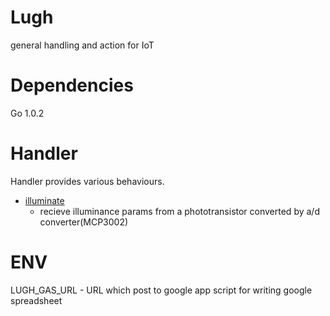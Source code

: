 # Lugh
general handling and action for IoT

# Dependencies
Go 1.0.2

# Handler
Handler provides various behaviours.

* [illuminate](https://github.com/MKomiya/Lugh/blob/master/handler/illuminate.go)
  + recieve illuminance params from a phototransistor converted by a/d converter(MCP3002)

# ENV
LUGH_GAS_URL - URL which post to google app script for writing google spreadsheet
